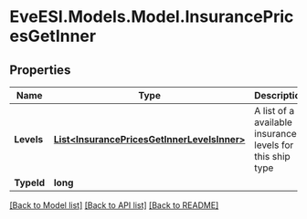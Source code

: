 # EveESI.Models.Model.InsurancePricesGetInner

## Properties

Name | Type | Description | Notes
------------ | ------------- | ------------- | -------------
**Levels** | [**List&lt;InsurancePricesGetInnerLevelsInner&gt;**](InsurancePricesGetInnerLevelsInner.md) | A list of a available insurance levels for this ship type | 
**TypeId** | **long** |  | 

[[Back to Model list]](../README.md#documentation-for-models) [[Back to API list]](../README.md#documentation-for-api-endpoints) [[Back to README]](../README.md)

